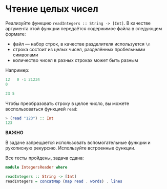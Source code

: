 # Чтение целых чисел

Реализуйте функцию `readIntegers :: String -> [Int]`. В качестве аргумента этой функции передаётся содержимое файла в следующем формате:
- файл — набор строк, в качестве разделителя используется `\n`
- строка состоит из целых чисел, разделённых пробельными символами
- количество чисел в разных строках может быть разным

Например:

```hs
12   0 -1 21234
0

23 5
```

Чтобы преобразовать строку в целое число, вы можете воспользоваться функцией `read`:

```hs
> (read "123") :: Int
123
```

**ВАЖНО**

В задаче запрещается использовать вспомогательные функции и рукописную рекурсию. Используйте встроенные функции.


Все тесты пройдены, задача сдана:
```hs
module IntegersReader where

readIntegers :: String -> [Int]
readIntegers = concatMap (map read . words) . lines
```
